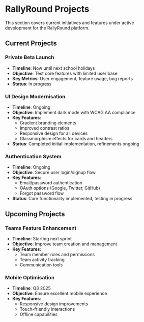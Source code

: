 # RallyRound Projects

This section covers current initiatives and features under active development for the RallyRound platform.

## Current Projects

### Private Beta Launch
- **Timeline**: Now until next school holidays
- **Objective**: Test core features with limited user base
- **Key Metrics**: User engagement, feature usage, bug reports
- **Status**: In progress

### UI Design Modernisation
- **Timeline**: Ongoing
- **Objective**: Implement dark mode with WCAG AA compliance
- **Key Features**: 
  - Gradient branding elements
  - Improved contrast ratios
  - Responsive design for all devices
  - Glassmorphism effects for cards and headers
- **Status**: Completed initial implementation, refinements ongoing

### Authentication System
- **Timeline**: Ongoing
- **Objective**: Secure user login/signup flow
- **Key Features**:
  - Email/password authentication
  - OAuth options (Google, Twitter, GitHub)
  - Forgot password flow
- **Status**: Core functionality implemented, testing in progress

## Upcoming Projects

### Teams Feature Enhancement
- **Timeline**: Starting next sprint
- **Objective**: Improve team creation and management
- **Key Features**:
  - Team member roles and permissions
  - Team activity tracking
  - Communication tools

### Mobile Optimisation
- **Timeline**: Q3 2025
- **Objective**: Ensure excellent mobile experience
- **Key Features**:
  - Responsive design improvements
  - Touch-friendly interactions
  - Offline capabilities
